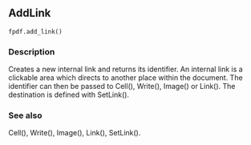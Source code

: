 ## AddLink ##

```
fpdf.add_link()
```

### Description ###

Creates a new internal link and returns its identifier. An internal link is a clickable area which directs to another place within the document. 
The identifier can then be passed to Cell(), Write(), Image() or Link(). The destination is defined with SetLink().

### See also ###

Cell(), Write(), Image(), Link(), SetLink().
